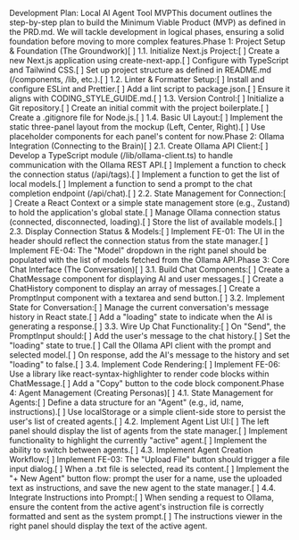 Development Plan: Local AI Agent Tool MVPThis document outlines the step-by-step plan to build the Minimum Viable Product (MVP) as defined in the PRD.md. We will tackle development in logical phases, ensuring a solid foundation before moving to more complex features.Phase 1: Project Setup & Foundation (The Groundwork)[ ] 1.1. Initialize Next.js Project:[ ] Create a new Next.js application using create-next-app.[ ] Configure with TypeScript and Tailwind CSS.[ ] Set up project structure as defined in README.md (/components, /lib, etc.).[ ] 1.2. Linter & Formatter Setup:[ ] Install and configure ESLint and Prettier.[ ] Add a lint script to package.json.[ ] Ensure it aligns with CODING_STYLE_GUIDE.md.[ ] 1.3. Version Control:[ ] Initialize a Git repository.[ ] Create an initial commit with the project boilerplate.[ ] Create a .gitignore file for Node.js.[ ] 1.4. Basic UI Layout:[ ] Implement the static three-panel layout from the mockup (Left, Center, Right).[ ] Use placeholder components for each panel's content for now.Phase 2: Ollama Integration (Connecting to the Brain)[ ] 2.1. Create Ollama API Client:[ ] Develop a TypeScript module (/lib/ollama-client.ts) to handle communication with the Ollama REST API.[ ] Implement a function to check the connection status (/api/tags).[ ] Implement a function to get the list of local models.[ ] Implement a function to send a prompt to the chat completion endpoint (/api/chat).[ ] 2.2. State Management for Connection:[ ] Create a React Context or a simple state management store (e.g., Zustand) to hold the application's global state.[ ] Manage Ollama connection status (connected, disconnected, loading).[ ] Store the list of available models.[ ] 2.3. Display Connection Status & Models:[ ] Implement FE-01: The UI in the header should reflect the connection status from the state manager.[ ] Implement FE-04: The "Model" dropdown in the right panel should be populated with the list of models fetched from the Ollama API.Phase 3: Core Chat Interface (The Conversation)[ ] 3.1. Build Chat Components:[ ] Create a ChatMessage component for displaying AI and user messages.[ ] Create a ChatHistory component to display an array of messages.[ ] Create a PromptInput component with a textarea and send button.[ ] 3.2. Implement State for Conversation:[ ] Manage the current conversation's message history in React state.[ ] Add a "loading" state to indicate when the AI is generating a response.[ ] 3.3. Wire Up Chat Functionality:[ ] On "Send", the PromptInput should:[ ] Add the user's message to the chat history.[ ] Set the "loading" state to true.[ ] Call the Ollama API client with the prompt and selected model.[ ] On response, add the AI's message to the history and set "loading" to false.[ ] 3.4. Implement Code Rendering:[ ] Implement FE-06: Use a library like react-syntax-highlighter to render code blocks within ChatMessage.[ ] Add a "Copy" button to the code block component.Phase 4: Agent Management (Creating Personas)[ ] 4.1. State Management for Agents:[ ] Define a data structure for an "Agent" (e.g., id, name, instructions).[ ] Use localStorage or a simple client-side store to persist the user's list of created agents.[ ] 4.2. Implement Agent List UI:[ ] The left panel should display the list of agents from the state manager.[ ] Implement functionality to highlight the currently "active" agent.[ ] Implement the ability to switch between agents.[ ] 4.3. Implement Agent Creation Workflow:[ ] Implement FE-03: The "Upload File" button should trigger a file input dialog.[ ] When a .txt file is selected, read its content.[ ] Implement the "+ New Agent" button flow: prompt the user for a name, use the uploaded text as instructions, and save the new agent to the state manager.[ ] 4.4. Integrate Instructions into Prompt:[ ] When sending a request to Ollama, ensure the content from the active agent's instruction file is correctly formatted and sent as the system prompt.[ ] The instructions viewer in the right panel should display the text of the active agent.